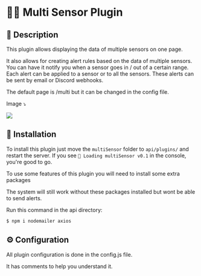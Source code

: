 # 🤹‍♀️ Multi Sensor Plugin

## 📜 Description

This plugin allows displaying the data of multiple sensors on one page.

It also allows for creating alert rules based on the data of multiple sensors. You can have it notify you when a sensor goes in / out of a certain range. Each alert can be applied to a sensor or to all the sensors. These alerts can be sent by email or Discord webhooks.

The default page is /multi but it can be changed in the config file.

Image ⤵

![](https://i.imgur.com/eUM9YkB.png)

## 💠 Installation

To install this plugin just move the `multiSensor` folder to `api/plugins/` and restart the server. If you see `🍞 Loading multiSensor v0.1` in the console, you're good to go.

To use some features of this plugin you will need to install some extra packages

The system will still work without these packages installed but wont be able to send alerts.

Run this command in the api directory:
```bash
$ npm i nodemailer axios
```

## ⚙ Configuration

All plugin configuration is done in the config.js file.

It has comments to help you understand it.